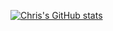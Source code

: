 [![Chris's GitHub stats](https://github-readme-stats.vercel.app/api?username=chrismarquezz)](https://github.com/anuraghazra/github-readme-stats)
